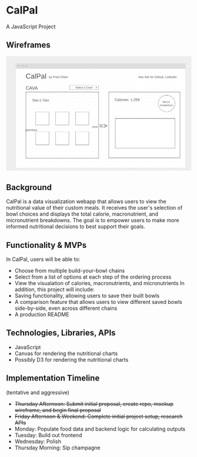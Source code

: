 
# CalPal

A JavaScript Project

## Wireframes

<img src="./wireframe.png" width="600" alt="CalPal wireframe rendering">

## Background

CalPal is a data visualization webapp that allows users to view the nutritional value of their custom meals.
It receives the user's selection of bowl choices and displays the total calorie, macronutrient, and micronutrient breakdowns.
The goal is to empower users to make more informed nutritional decisions to best support their goals.

## Functionality & MVPs

In CalPal, users will be able to:
- Choose from multiple build-your-bowl chains
- Select from a list of options at each step of the ordering process
- View the visualation of calories, macronutrients, and micronutrients 
In addition, this project will include:
- Saving functionality, allowing users to save their built bowls
- A comparison feature that allows users to view different saved bowls side-by-side, even across different chains
- A production README

## Technologies, Libraries, APIs

- JavaScript
- Canvas for rendering the nutritional charts
- Possibly D3 for rendering the nutritional charts

## Implementation Timeline

(tentative and aggressive)
 - ~~Thursday Afternoon: Submit initial proposal, create repo, mockup wireframe, and begin final proposal~~
 - ~~Friday Afternoon & Weekend: Complete initial project setup, research APIs~~
 - Monday: Populate food data and backend logic for calculating outputs
 - Tuesday: Build out frontend
 - Wednesday: Polish
 - Thursday Morning: Sip champagne
